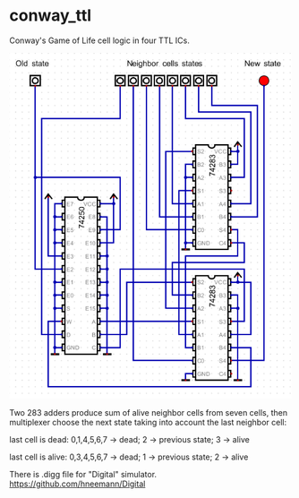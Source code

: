 # conway_ttl
Conway's Game of Life cell logic in four TTL ICs.

![conway_ttl_](https://raw.githubusercontent.com/pzagrebin/conway_ttl/main/conway_ttl.png)

Two 283 adders produce sum of alive neighbor cells from seven cells,
then multiplexer choose the next state taking into account the last neighbor cell:

last cell is dead: 0,1,4,5,6,7 -> dead; 2 -> previous state; 3 -> alive

last cell is alive: 0,3,4,5,6,7 -> dead; 1 -> previous state; 2 -> alive

There is .digg file for "Digital" simulator.
https://github.com/hneemann/Digital
